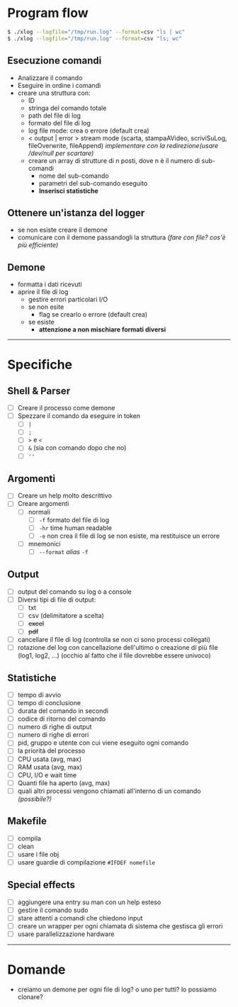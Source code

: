 # Program flow
```bash
$ ./xlog --logfile="/tmp/run.log" --format=csv "ls | wc"
$ ./xlog --logfile="/tmp/run.log" --format=csv "ls; wc"
```

## Esecuzione comandi
- Analizzare il comando
- Eseguire in ordine i comandi
- creare una struttura con:
  - ID
  - stringa del comando totale
  - path del file di log
  - formato del file di log
  - log file mode: crea o errore (default crea)
  - < output | error > stream mode (scarta, stampaAVideo, scriviSuLog, fileOverwrite, fileAppend) _implementare con la redirezione(usare /dev/null per scartare)_
  - creare un array di strutture di n posti, dove n è il numero di sub-comandi
    - nome del sub-comando
    - parametri del sub-comando eseguito
    - **Inserisci statistiche**

## Ottenere un'istanza del logger
- se non esiste creare il demone
- comunicare con il demone passandogli la struttura _(fare con file? cos'è più efficiente)_

## Demone
- formatta i dati ricevuti
- aprire il file di log
  - gestire errori particolari I/O
  - se non esite
    - flag se crearlo o errore (default crea)
  - se esiste
    - **attenzione a non mischiare formati diversi**

-----

# Specifiche
## Shell & Parser
- [ ] Creare il processo come demone
- [ ] Spezzare il comando da eseguire in token
  - [ ] `|`
  - [ ] `;`
  - [ ] `>` e `<`
  - [ ] `&` (sia con comando dopo che no)
  - [ ] `''`

## Argomenti
- [ ] Creare un help molto descrittivo
- [ ] Creare argomenti
  - [ ] normali
    - [ ] `-f` formato del file di log
    - [ ] `-hr` time human readable
    - [ ] `-e` non crea il file di log se non esiste, ma restituisce un errore
  - [ ] mnemonici
    - [ ] `--format` _alias_ `-f`

## Output
- [ ] output del comando su log o a console
- [ ] Diversi tipi di file di output:
  - [ ] txt
  - [ ] csv (delimitatore a scelta)
  - [ ] ~~excel~~
  - [ ] ~~pdf~~
- [ ] cancellare il file di log (controlla se non ci sono processi collegati)
- [ ] rotazione del log con cancellazione dell'ultimo o creazione di più file (log1, log2, ...) (occhio al fatto che il file dovrebbe essere univoco)

## Statistiche
- [ ] tempo di avvio
- [ ] tempo di conclusione
- [ ] durata del comando in secondi
- [ ] codice di ritorno del comando
- [ ] numero di righe di output
- [ ] numero di righe di errori
- [ ] pid, gruppo e utente con cui viene eseguito ogni comando
- [ ] la priorità del processo
- [ ] CPU usata  (avg, max)
- [ ] RAM usata (avg, max)
- [ ] CPU, I/O e wait time
- [ ] Quanti file ha aperto (avg, max)
- [ ] quali altri processi vengono chiamati all'interno di un comando _(possibile?)_

## Makefile
- [ ] compila
- [ ] clean
- [ ] usare i file obj
- [ ] usare guardie di compilazione `#IFDEF nomefile`

## Special effects
- [ ] aggiungere una entry su man con un help esteso
- [ ] gestire il comando sudo
- [ ] stare attenti a comandi che chiedono input
- [ ] creare un wrapper per ogni chiamata di sistema che gestisca gli errori
- [ ] usare parallelizzazione hardware

-----

# Domande
- creiamo un demone per ogni file di log? o uno per tutti?
  lo possiamo clonare?
